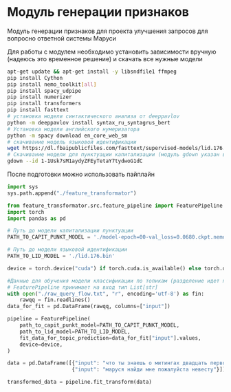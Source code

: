 # Модуль генерации признаков
Модуль генерации признаков для проекта улучшения запросов для вопросно ответной системы Маруси

Для работы с модулем необходимо установить зависимости вручную (надеюсь это временное решение) 
и скачать все нужные модели
```bash
apt-get update && apt-get install -y libsndfile1 ffmpeg
pip install Cython
pip install nemo_toolkit[all]
pip install spacy_udpipe
pip install numerizer
pip install transformers
pip install fasttext
# установка модели синтактического анализа от deeppavlov
python -m deeppavlov install syntax_ru_syntagrus_bert
# Установка модели английского нумеризатора
python -m spacy download en_core_web_sm
# скачивание модель языковой идентификации 
wget https://dl.fbaipublicfiles.com/fasttext/supervised-models/lid.176.bin
# Скачивание модели для пунктуации капитализации (модуль gdown указан в requirements)
gdown --id 1-1Usk7sM1aydyZFEyTetaY7tydwoG1dC
```

После подготовки можно использовать пайплайн
```python
import sys
sys.path.append("./feature_transformator")

from feature_transformator.src.feature_pipeline import FeaturePipeline
import torch
import pandas as pd

# Путь до модели капитализации пунктуации
PATH_TO_CAPIT_PUNKT_MODEL = './model-epoch=00-val_loss=0.0680.ckpt.nemo'

# Путь до модели языковой идентификации
PATH_TO_LID_MODEL = './lid.176.bin'

device = torch.device("cuda") if torch.cuda.is_available() else torch.device("cpu")

#Данные для обучения модели классификации по топикам (разделение идет по трем топикам)
# FeaturePipeline принимает на вход тип List[str]
with open("./raw_query_flow.txt", "r", encoding='utf-8') as fin:
    rawqq = fin.readlines()
data_for_fit = pd.DataFrame(rawqq, columns=["input"])

pipeline = FeaturePipeline(
    path_to_capit_punkt_model=PATH_TO_CAPIT_PUNKT_MODEL,
    path_to_lid_model=PATH_TO_LID_MODEL,
    fit_data_for_topic_prediction=data_for_fit["input"].values,
    device=device,
)

data = pd.DataFrame([{"input": "что ты знаешь о митингах двадцать первого тридцать первого января"},
                     {"input": "маруся найди мне пожалуйста невесту"}])

transformed_data = pipeline.fit_transform(data)
```
